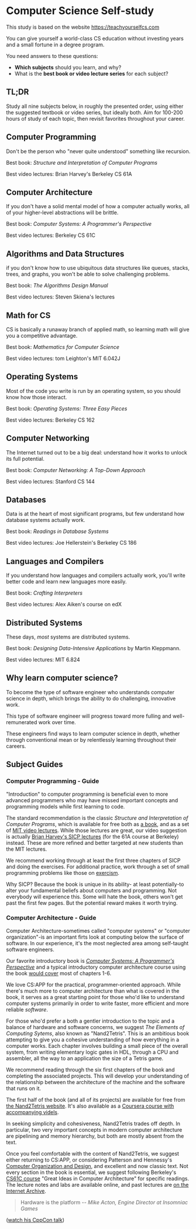 # Computer Science Self-study

This study is based on the website <https://teachyourselfcs.com>

You can give yourself a world-class CS education without
investing years and a small fortune in a degree program.

You need answers to these questions:

* **Which subjects** should you learn, and why?
* What is the **best book or video lecture series** for each
subject?

<h2>TL;DR</h2>

Study all nine subjects below, in roughly the presented
order, using either the suggested textbook or video
series, but ideally both. Aim for 100-200 hours of study
of each topic, then revisit favorites throughout your career.

## Computer Programming

Don't be the person who "never quite understood" something like recursion.

Best book: *Structure and Interpretation of Computer Programs*

Best video lectures: Brian Harvey's Berkeley CS 61A

## Computer Architecture

If you don't have a solid mental model of how a computer actually works,
all of your higher-level abstractions will be brittle.

Best book: *Computer Systems: A Programmer's Perspective*

Best video lectures: Berkeley CS 61C

## Algorithms and Data Structures

if you don't know how to use ubiquitous data structures like
queues, stacks, trees, and graphs, you won't be able to
solve challenging problems.

Best book: *The Algorithms Design Manual*

Best video lectures: Steven Skiena's lectures

## Math for CS

CS is basically a runaway branch of applied math, so learning
math will give you a competitive advantage.

Best book: *Mathematics for Computer Science*

Best video lectures: tom Leighton's MIT 6.042J

## Operating Systems

Most of the code you write is run by an operating system,
so you should know how those interact.

Best book: *Operating Systems: Three Easy Pieces*

Best video lectures: Berkeley CS 162

## Computer Networking

The Internet turned out to be a big deal: understand
how it works to unlock its full potential.

Best book: *Computer Networking: A Top-Down Approach*

Best video lectures: Stanford CS 144

## Databases

Data is at the heart of most significant programs, but few
understand how database systems actually work.

Best book: *Readings in Database Systems*

Best video lectures: Joe Hellerstein's Berkeley CS 186

## Languages and Compilers

If you understand how languages and compilers actually work, you'll write better
code and learn new languages more easily.

Best book: *Crafting Interpreters*

Best video lectures: Alex Aiken's course on edX

## Distributed Systems

These days, *most* systems are distributed systems.

Best book: *Designing Data-Intensive Applications* by Martin Kleppmann.

Best video lectures: MIT 6.824

## Why learn computer science?

To become the type of software engineer who understands computer science in depth,
which brings the ability to do challenging, innovative work.

This type of software engineer will progress toward more fulling and well-remunerated
work over time.

These engineers find ways to learn computer science in depth,
whether through conventional mean or by relentlessly learning
throughout their careers.

## Subject Guides

### Computer Programming - Guide

"Introduction" to computer programming is beneficial even to more advanced
programmers who may have missed important concepts and
programming models while first learning to code.

The standard recommendation is the classic
*Structure and Interpretation of Computer Programs*,
which is available for free both as [a book](https://mitpress.mit.edu/sites/default/files/sicp/full-text/book/book.html),
and as a set of [MIT video lectures](https://ocw.mit.edu/courses/electrical-engineering-and-computer-science/6-001-structure-and-interpretation-of-computer-programs-spring-2005/video-lectures/).
While those lectures are great, our video suggestion is
actually [Brian Harvey's SICP lectures](https://archive.org/details/ucberkeley-webcast-PL3E89002AA9B9879E?sort=titleSorter)
(for the 61A course at Berkeley) instead. These are more
refined and better targeted at new students than the MIT lectures.

We recommend working through at least the first three chapters
of SICP and doing the exercises. For additional practice,
work through a set of small programming problems like
those on [exercism](https://exercism.io/).

Why SICP? Because the book is unique in its ability-
at least potentially-to alter your fundamental beliefs
about computers and programming. Not everybody will experience this.
Some will hate the book, others won't get past the first
few pages.
But the potential reward makes it worth trying.

### Computer Architecture - Guide

Computer Architecture-sometimes called "computer systems"
or "computer organization"-is an important firts look at
computing below the surface of software.
In our experience, it's the most neglected area among
self-taught software engineers.

Our favorite introductory book is *[Computer Systems: A Programmer's Perspective](http://csapp.cs.cmu.edu/3e/home.html)*
and a typical introductory computer architecture course
using the book [would cover](http://csapp.cs.cmu.edu/3e/courses.html)
most of chapters 1-6.

We love CS:APP for the practical, programmer-oriented approach.
While there's much more to computer architecture than
what is covered in the book, it serves as a great starting
point for those who'd like to understand computer systems
primarily in order to write faster, more efficient and more
reliable *software*.

For those who'd prefer a both a gentler introduction to the
topic and a balance of hardware and software concerns, we
suggest *The Elements of Computing Sytems*, also known as
"Nand2Tetris". This is an ambitious book attempting to give
you a cohesive understanding of how everything in a computer works.
Each chapter involves building a small piece of the overall
system, from writing elementary logic gates in HDL,
through a CPU and assembler, all the way to an application
the size of a Tetris game.

We recommend reading through the six first chapters of the book
and completing the associated projects. This will develop
your understanding of the relationship between the architecture
of the machine and the software that runs on it.

The first half of the book (and all of its projects) are available
for free from [the Nand2Tetris website](https://www.nand2tetris.org/).
It's also available as a [Coursera course with accompanying videls](https://www.coursera.org/learn/build-a-computer).

In seeking simplicity and cohesiveness, Nand2Tetris trades off depth.
In particular, two very important concepts in modern computer architecture are
pipelining and memory hierarchy, but both are mostly absent from the text.

Once you feel comfortable with the content of Nand2Tetris, we suggest either
returning to CS:APP, or considering Patterson and Hennessy's 
[Computer Organization and Design](https://www.amazon.com/Computer-Organization-Design-Fifth-Architecture/dp/0124077269?pldnSite=1),
and excellent and now classic text. Not every section in the book is essential,
we suggest following Berkeley's [CS61C course](https://inst.eecs.berkeley.edu//~cs61c/sp15/)
"Great Ideas in Computer Architecture" for specific readings.
The lecture notes and labs are available online, and past
lectures are [on the Internet Archive](https://archive.org/details/ucberkeley-webcast-PL-XXv-cvA_iCl2-D-FS5mk0jFF6cYSJs_).

> Hardware is the platform
-- *Mike Acton, Engine Director at Insomniac Games*

([watch his CppCon talk](https://www.youtube.com/watch?v=rX0ItVEVjHc))
